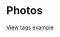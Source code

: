 # Photos

 [View tags example](https://bl.ocks.org/oscarlorentzon/04f46dcc3c1c08b8887ed681db0127c4)



